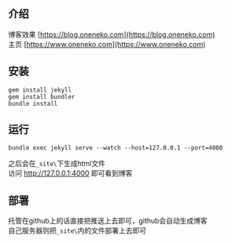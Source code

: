 ## 介绍
博客效果 [https://blog.oneneko.com](https://blog.oneneko.com)   
主页 [https://www.oneneko.com](https://www.oneneko.com)  
## 安装
```
gem install jekyll
gem install bundler
bundle install
```
## 运行
```
bundle exec jekyll serve --watch --host=127.0.0.1 --port=4000
```
之后会在`_site\`下生成html文件  
访问 http://127.0.0.1:4000 即可看到博客  
## 部署
托管在github上的话直接把推送上去即可，github会自动生成博客  
自己服务器则把`_site\`内的文件部署上去即可